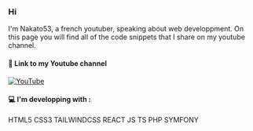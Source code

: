 ### Hi
I'm Nakato53, a french youtuber, speaking about web developpment. On this page you will find all of the code snippets that I share on my youtube channel.

#### 🔗 Link to my Youtube channel

[![YouTube](https://github.com/RefaireLeDev/github-profile/assets/138310761/8e0a38da-e5ee-4433-8e7e-9114091f8f12)](https://www.youtube.com/@nakto53)


#### 💻 I'm developping with :
HTML5 CSS3 TAILWINDCSS REACT JS TS PHP SYMFONY
